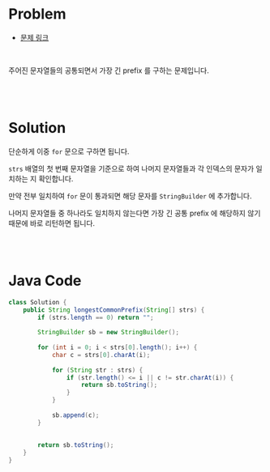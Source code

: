 # Problem

- [문제 링크](https://leetcode.com/problems/longest-common-prefix/)

<br>

주어진 문자열들의 공통되면서 가장 긴 prefix 를 구하는 문제입니다.

<br><br>

# Solution

단순하게 이중 `for` 문으로 구하면 됩니다.

`strs` 배열의 첫 번째 문자열을 기준으로 하여 나머지 문자열들과 각 인덱스의 문자가 일치하는 지 확인합니다.

만약 전부 일치하여 `for` 문이 통과되면 해당 문자를 `StringBuilder` 에 추가합니다.

나머지 문자열들 중 하나라도 일치하지 않는다면 가장 긴 공통 prefix 에 해당하지 않기 때문에 바로 리턴하면 됩니다.

<br><br>

# Java Code

```java
class Solution {
    public String longestCommonPrefix(String[] strs) {
        if (strs.length == 0) return "";
        
        StringBuilder sb = new StringBuilder();
        
        for (int i = 0; i < strs[0].length(); i++) {
            char c = strs[0].charAt(i);
            
            for (String str : strs) {
                if (str.length() <= i || c != str.charAt(i)) {
                    return sb.toString();
                }
            }
            
            sb.append(c);
        }
        
        
        return sb.toString();
    }
}
```
